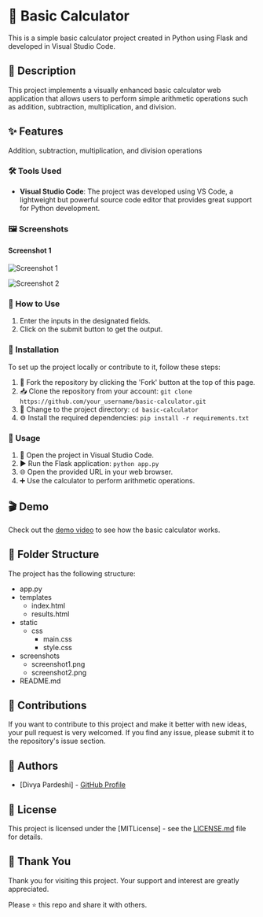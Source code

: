 # 🌟 Basic Calculator

This is a simple basic calculator project created in Python using Flask and developed in Visual Studio Code.

## 📝 Description

This project implements a visually enhanced basic calculator web application that allows users to perform simple arithmetic operations such as addition, subtraction, multiplication, and division.

## ✨ Features

 Addition, subtraction, multiplication, and division operations


### 🛠️ Tools Used

- **Visual Studio Code**: The project was developed using VS Code, a lightweight but powerful source code editor that provides great support for Python development.

### 🖼️ Screenshots

#### Screenshot 1
![Screenshot 1](https://github.com/Divya-Pardeshi/Calculator/assets/114762794/8fae9c90-092f-4569-ade5-b5c3cef5ee68)

![Screenshot 2](https://github.com/Divya-Pardeshi/Calculator/assets/114762794/26178c25-b2bb-4c5f-b0ce-b9bd3f8ebb1b)



### 🚀 How to Use

1. Enter the inputs in the designated fields.
2. Click on the submit button to get the output.

### 🔧 Installation

To set up the project locally or contribute to it, follow these steps:

1. 🍴 Fork the repository by clicking the 'Fork' button at the top of this page.
2. 📥 Clone the repository from your account: 
`git clone https://github.com/your_username/basic-calculator.git`
3. 📂 Change to the project directory: 
`cd basic-calculator`
4. ⚙️ Install the required dependencies: 
`pip install -r requirements.txt`

### 🚀 Usage

1. 📂 Open the project in Visual Studio Code.
2. ▶️ Run the Flask application: 
`python app.py`
3. 🌐 Open the provided URL in your web browser.
4. ➕ Use the calculator to perform arithmetic operations.

## 🎬 Demo

Check out the [demo video](https://www.youtube.com/watch?v=0xbkMsLmh9k&ab_channel=DivyaPardeshi) to see how the basic calculator works.

## 📂 Folder Structure

The project has the following structure:

- app.py
- templates
    - index.html
    - results.html
- static
    - css
        - main.css
        - style.css
- screenshots
    - screenshot1.png
    - screenshot2.png
- README.md

## 🤝 Contributions

If you want to contribute to this project and make it better with new ideas, your pull request is very welcomed. If you find any issue, please submit it to the repository's issue section.

## 📝 Authors

- [Divya Pardeshi] - [GitHub Profile](https://github.com/Divya-Pardeshi)

## 📄 License

This project is licensed under the [MITLicense] - see the [LICENSE.md](LICENSE.md) file for details.

## 🙏 Thank You

Thank you for visiting this project. Your support and interest are greatly appreciated.

Please ⭐️ this repo and share it with others.
